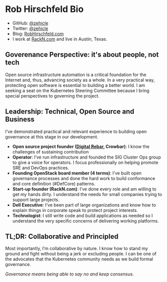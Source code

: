 # Rob Hirschfeld Bio

* GitHub: [@zehicle](https://github.com/zehicle)
* Twitter: [@zehicle](https://twitter.com/zehicle)
* Blog: [RobHirschfeld.com](http://robhirschfeld.com)
* I work at [RackN.com](https://RackN.com) and live in Austin, Texas.

## Goverenance Perspective: it's about people, not tech

Open source infrastructure automation is a critical foundation for the Internet and, thus, advancing society as a whole. In a very practical way, protecting open software is essential to building a better world. I am seeking a seat on the Kubernetes Steering Committee because I bring special perspectives to governing the project.

## Leadership: Technical, Open Source and Business

I’ve demonstrated practical and relevant experience to building open governance at this stage in our development.

* **Open source project founder ([Digital Rebar](http://rebar.digital), Crowbar)**: I know the challenges of sustaining contribution
* **Operator**: I’ve run infrastructure and founded the SIG Cluster Ops group to give a voice for operators. I focus professionally on helping promote SRE and DevOps practices.
* **Founding OpenStack board member (4 terms)**: I’ve built open governance processes and done the hard work to build conformance and core definition (#DefCore) patterns.
* **Start-up founder (RackN.com)**: I’ve done every role and am willing to get my hands dirty. I understand the needs for small companies trying to support large projects.
* **Dell Executive**: I’ve been part of large organizations and know how to explain things in corporate speak to protect project interests.
* **Technologist**: I still write code and build applications as needed so I understand the very specific concerns of delivering working platforms.

## TL;DR: Collaborative and Principled

Most importantly, I’m collaborative by nature. I know how to stand my ground and fight without being a jerk or excluding people. I can be one of the advocates that the Kubernetes community needs as we build formal governance.  

_Governance means being able to say no and keep consensus._
